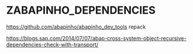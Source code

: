 # ZABAPINHO_DEPENDENCIES

https://github.com/abapinho/abapinho_dev_tools repack

https://blogs.sap.com/2014/07/07/abap-cross-system-object-recursive-dependencies-check-with-transport/
